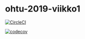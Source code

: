 # ohtu-2019-viikko1

[![CircleCI](https://circleci.com/gh/fannif/ohtu-2019-viikko1.svg?style=svg)](https://circleci.com/gh/fannif/ohtu-2019-viikko1)

[![codecov](https://codecov.io/gh/fannif/ohtu-2019-viikko1/branch/master/graph/badge.svg)](https://codecov.io/gh/fannif/ohtu-2019-viikko1)
